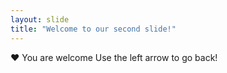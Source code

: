 ```yaml
---
layout: slide
title: "Welcome to our second slide!"
---
```

:heart: You are welcome
Use the left arrow to go back!
